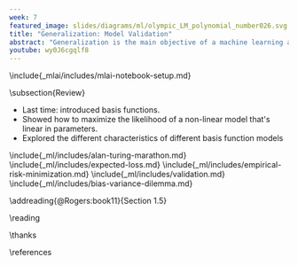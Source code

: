 ```yaml
---
week: 7
featured_image: slides/diagrams/ml/olympic_LM_polynomial_number026.svg
title: "Generalization: Model Validation"
abstract: "Generalization is the main objective of a machine learning algorithm. The models we design should work on data they have not seen before. Confirming whether a model generalizes well or not is the domain of *model validation*. In this lecture we introduce approaches to model validation such as hold out validation and cross validation."
youtube: wy0J6cgqlf8
---
```


\include{_mlai/includes/mlai-notebook-setup.md}

\subsection{Review}

* Last time: introduced basis functions.
* Showed how to maximize the likelihood of a non-linear model that's linear in parameters.
* Explored the different characteristics of different basis function models

\include{_ml/includes/alan-turing-marathon.md}
\include{_ml/includes/expected-loss.md}
\include{_ml/includes/empirical-risk-minimization.md}
\include{_ml/includes/validation.md}
\include{_ml/includes/bias-variance-dilemma.md}

\addreading{@Rogers:book11}{Section 1.5}

\reading

\thanks

\references
